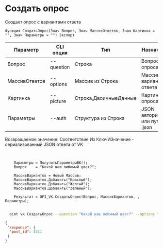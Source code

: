 ﻿---
sidebar_position: 4
---

# Создать опрос
 Создает опрос с вариантами ответа



`Функция СоздатьОпрос(Знач Вопрос, Знач МассивОтветов, Знач Картинка = "", Знач Параметры = "") Экспорт`

  | Параметр | CLI опция | Тип | Назначение |
  |-|-|-|-|
  | Вопрос | --question | Строка | Вопрос опроса |
  | МассивОтветов | --options | Массив из Строка | Массив вариантов ответа |
  | Картинка | --picture | Строка,ДвоичныеДанные | Картинка опроса |
  | Параметры | --auth | Структура из Строка | JSON авторизации или путь к .json |

  
  Возвращаемое значение:   Соответствие Из КлючИЗначение - сериализованный JSON ответа от VK

<br/>




```bsl title="Пример кода"
    Параметры = ПолучитьПараметрыВК();
    Вопрос    = "Какой ваш любимый цвет?";

    МассивВариантов = Новый Массив;
    МассивВариантов.Добавить("Красный");
    МассивВариантов.Добавить("Желтый");
    МассивВариантов.Добавить("Зеленый");

    Результат = OPI_VK.СоздатьОпрос(Вопрос, МассивВариантов, , Параметры);
```



```sh title="Пример команды CLI"
    
  oint vk СоздатьОпрос --question "Какой ваш любимый цвет?" --options "['Красный','Желтый','Зеленый']" --picture %picture% --auth %auth%

```

```json title="Результат"
{
 "response": {
  "post_id": 4511
 }
}
```
